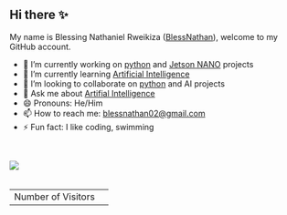 ## Hi there ✨

My name is Blessing Nathaniel Rweikiza ([BlessNathan](https://github.com/blessnathan01/)), welcome to my GitHub account. 

- 🔭 I’m currently working on [python](https://www.python.org/) and [Jetson NANO](https://developer.nvidia.com/embedded/jetson-nano-developer-kit) projects
- 🌱 I’m currently learning [Artificial Intelligence](https://github.com/ai-with-nur)
- 👯 I’m looking to collaborate on [python](https://www.python.org/) and AI projects
- 💬 Ask me about [Artifial Intelligence](https://en.wikipedia.org/wiki/Artificial_intelligence)
- 😄 Pronouns: He/Him
- 📫 How to reach me: [blessnathan02@gmail.com](mailto:blessnathan02@gmail.com) 
- ⚡ Fun fact: I like coding, swimming
<!-- - 🤔 I’m looking for help with ... -->


<br />

<img src="https://github-readme-stats.vercel.app/api?username=blessnathan01&show_icons=true&hide_border=true" align="left"></p>
<!-- ![BlessNathan's github stats](https://github-readme-stats.vercel.app/api?username=blessnathan01&show_icons=true&theme=&count_private=true) -->
<!-- ![Anurag's github stats](https://github-readme-stats.vercel.app/api?username=blessnathan01&show_icons=true&theme=merko&count_private=true) -->

<br />
<br />


<table>
  <tr>
    <td>Number of Visitors</td>
    <td><img src="https://profile-counter.glitch.me/blessnathan01/count.svg" alt="" /></td>
  </tr>
</table>

<!-- | Number of Visitors | <img src="https://profile-counter.glitch.me/blessnathan01/count.svg" alt="" /> |
| --- | --- | -->
